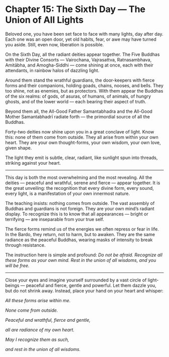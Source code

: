 # Chapter 15: The Sixth Day — The Union of All Lights

Beloved one, you have been set face to face with many lights, day after day. Each one was an open door, yet old habits, fear, or awe may have turned you aside. Still, even now, liberation is possible.

On the Sixth Day, all the radiant deities appear together. The Five Buddhas with their Divine Consorts — Vairochana, Vajrasattva, Ratnasambhava, Amitābha, and Amogha-Siddhi — come shining at once, each with their attendants, in rainbow halos of dazzling light.

Around them stand the wrathful guardians, the door-keepers with fierce forms and their companions, holding goads, chains, nooses, and bells. They too shine, not as enemies, but as protectors. With them appear the Buddhas of the six realms: of gods, of asuras, of humans, of animals, of hungry ghosts, and of the lower world — each bearing their aspect of truth.

Beyond them all, the All-Good Father Samantabhadra and the All-Good Mother Samantabhadrī radiate forth — the primordial source of all the Buddhas.

Forty-two deities now shine upon you in a great conclave of light. Know this: none of them come from outside. They all arise from within your own heart. They are your own thought-forms, your own wisdom, your own love, given shape.

The light they emit is subtle, clear, radiant, like sunlight spun into threads, striking against your heart.

---

This day is both the most overwhelming and the most revealing. All the deities — peaceful and wrathful, serene and fierce — appear together. It is the great unveiling: the recognition that every divine form, every sound, every light, is a manifestation of your own innermost nature.

The teaching insists: nothing comes from outside. The vast assembly of Buddhas and guardians is not foreign. They are your own mind’s radiant display. To recognize this is to know that all appearances — bright or terrifying — are inseparable from your true self.

The fierce forms remind us of the energies we often repress or fear in life. In the Bardo, they return, not to harm, but to awaken. They are the same radiance as the peaceful Buddhas, wearing masks of intensity to break through resistance.

The instruction here is simple and profound: *Do not be afraid. Recognize all these forms as your own mind. Rest in the union of all wisdoms, and you will be free.*

---

Close your eyes and imagine yourself surrounded by a vast circle of light-beings — peaceful and fierce, gentle and powerful. Let them dazzle you, but do not shrink away. Instead, place your hand on your heart and whisper:

*All these forms arise within me.*

*None come from outside.*

*Peaceful and wrathful, fierce and gentle,*

*all are radiance of my own heart.*

*May I recognize them as such,*

*and rest in the union of all wisdoms.*
